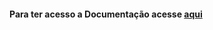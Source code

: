 #### Para ter acesso a Documentação acesse [aqui](https://github.com/InnoCodeSolutions/documentacao_InnoCodeSolutions)